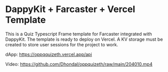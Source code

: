 # DappyKit + Farcaster + Vercel Template

This is a Quiz Typescript Frame template for Farcaster integrated with DappyKit. The template is ready to deploy on Vercel. A KV storage must be created to store user sessions for the project to work.

dApp: https://oppqquizeth.vercel.app/api

Video: https://github.com/Dhondal/oppquizeth/raw/main/204010.mp4
